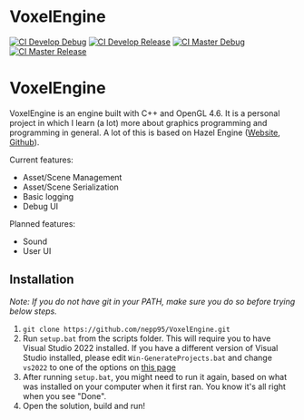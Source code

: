 # VoxelEngine

[![CI Develop Debug](https://github.com/nepp95/VoxelEngine/actions/workflows/build-dev-debug.yml/badge.svg)](https://github.com/nepp95/VoxelEngine/actions/workflows/build-dev-debug.yml)
[![CI Develop Release](https://github.com/nepp95/VoxelEngine/actions/workflows/build-dev-release.yml/badge.svg)](https://github.com/nepp95/VoxelEngine/actions/workflows/build-dev-release.yml)
[![CI Master Debug](https://github.com/nepp95/VoxelEngine/actions/workflows/build-master-debug.yml/badge.svg)](https://github.com/nepp95/VoxelEngine/actions/workflows/build-master-debug.yml)
[![CI Master Release](https://github.com/nepp95/VoxelEngine/actions/workflows/build-master-release.yml/badge.svg)](https://github.com/nepp95/VoxelEngine/actions/workflows/build-master-release.yml)

# VoxelEngine

VoxelEngine is an engine built with C++ and OpenGL 4.6. It is a personal project in which I learn (a lot) more about graphics programming and programming in general. A lot of this is based on Hazel Engine ([Website](https://hazelengine.com/), [Github](https://github.com/TheCherno/Hazel)).

Current features:
- Asset/Scene Management
- Asset/Scene Serialization
- Basic logging
- Debug UI

Planned features:
- Sound
- User UI

## Installation

*Note: If you do not have git in your PATH, make sure you do so before trying below steps.*

1. `git clone https://github.com/nepp95/VoxelEngine.git`
2. Run `setup.bat` from the scripts folder. This will require you to have Visual Studio 2022 installed. If you have a different version of Visual Studio installed, please edit `Win-GenerateProjects.bat` and change `vs2022` to one of the options on [this page](https://premake.github.io/docs/Using-Premake)
3. After running `setup.bat`, you might need to run it again, based on what was installed on your computer when it first ran. You know it's all right when you see "Done".
4. Open the solution, build and run!
